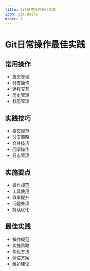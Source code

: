 ```yaml
---
title: Git日常操作最佳实践
icon: git-daily
order: 3
---
```


# Git日常操作最佳实践

## 常用操作
- 提交管理
- 分支操作
- 远程交互
- 历史管理
- 标签管理

## 实践技巧
- 提交规范
- 分支策略
- 合并技巧
- 回滚操作
- 日志管理

## 实施要点
- 操作规范
- 工具使用
- 效率提升
- 问题处理
- 持续优化

## 最佳实践
- 操作规范
- 实施策略
- 优化方法
- 评估方案
- 维护建议
